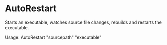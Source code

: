# AutoRestart
Starts an executable, watches source file changes, rebuilds and restarts the executable.

Usage: AutoRestart "sourcepath" "executable"
